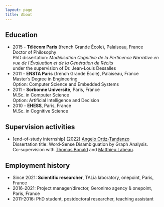 ```yaml
---
layout: page
title: About
---
```



## Education 
* 2015 - **Télécom Paris** (french Grande École), Palaiseau, France <br/> Doctor of Philosophy <br/> PhD dissertation: _Modélisation Cognitive de la Pertinence Narrative en vue de l'Évaluation et de la Génération de Récits_ <br/> under the supervision of Dr. Jean-Louis Dessalles
* 2011 - **ENSTA Paris** (french Grande École), Palaiseau, France <br/> Master’s Degree in Engineering <br/> Option: Computer Science and Embedded Systems
* 2011 - **Sorbonne Université**, Paris, France <br/> M.Sc. in Computer Science <br/> Option: Artificial Intelligence and Decision
* 2010 - **EHESS**, Paris, France <br/> M.Sc. in Cognitive Science

## Supervision activities
* [end-of-study internship] (2022) [Angelo Ortiz-Tandanzo](https://www.linkedin.com/in/angelo-ortiz-tandazo-77289aa7?miniProfileUrn=urn%3Ali%3Afs_miniProfile%3AACoAABa78MYBxvBTxIpmov_OUaivV57gn4ylE78&lipi=urn%3Ali%3Apage%3Ad_flagship3_search_srp_all%3B7c1rLp3wTt%2B5h7lbDrCJNw%3D%3D)<br/>
Dissertation title: Word-Sense Disambiguation by Graph Analysis.<br/>
Co-supervision with [Thomas Bonald](https://perso.telecom-paristech.fr/bonald/Home_page.html) and [Matthieu Labeau](https://www.telecom-paris.fr/matthieu-labeau).

## Employment history
* Since 2021: **Scientific researcher**, TALia laboratory, onepoint, Paris, France
* 2016-2021: Project manager/director, Geronimo agency & onepoint, Paris, France
* 2011-2016: PhD student, postdoctoral researcher, teaching assistant

